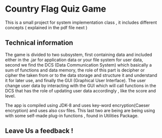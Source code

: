 # Country Flag Quiz Game

This is a small project for system implementation class , it includes different concepts ( explained in the pdf file next )

## Technical information

The game is divided to two subsystem, first containing data and included either in the .jar for application data or your file system for user data, second we find the DCS (Data Communication System) which basically a sum of functions and data memory, the role of this part is decipher or cipher the taken from or to the data storage and structure it and understand it for later use, and finally the GUI (Graphical User Interface). The user change user data by interacting with the GUI which will call functions in the DCS that has the role of updating user data accordingly , like the score and level.

The app is compiled using JDK-8 and uses key-word encryption(Caeser encryption) and uses also csv files. This last two are being are being using with some self-made plug-in functions , found in Utilities Package.

## Leave Us a feedback !
